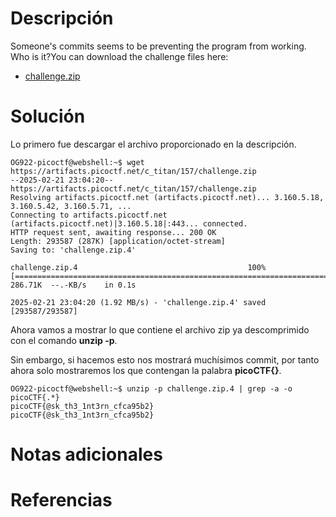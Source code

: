# **Descripción**

Someone's commits seems to be preventing the program from working. Who is it?You can download the challenge files here:

- [challenge.zip](https://artifacts.picoctf.net/c_titan/157/challenge.zip)
# **Solución**

Lo primero fue descargar el archivo proporcionado en la descripción.

```
OG922-picoctf@webshell:~$ wget https://artifacts.picoctf.net/c_titan/157/challenge.zip
--2025-02-21 23:04:20--  https://artifacts.picoctf.net/c_titan/157/challenge.zip
Resolving artifacts.picoctf.net (artifacts.picoctf.net)... 3.160.5.18, 3.160.5.42, 3.160.5.71, ...
Connecting to artifacts.picoctf.net (artifacts.picoctf.net)|3.160.5.18|:443... connected.
HTTP request sent, awaiting response... 200 OK
Length: 293587 (287K) [application/octet-stream]
Saving to: 'challenge.zip.4'

challenge.zip.4                                      100%[===================================================================================================================>] 286.71K  --.-KB/s    in 0.1s    

2025-02-21 23:04:20 (1.92 MB/s) - 'challenge.zip.4' saved [293587/293587]
```

Ahora vamos a mostrar lo que contiene el archivo zip ya descomprimido con el comando **unzip -p**.

Sin embargo, si hacemos esto nos mostrará muchísimos commit, por tanto ahora solo mostraremos los que contengan la palabra **picoCTF{}**.

```
OG922-picoctf@webshell:~$ unzip -p challenge.zip.4 | grep -a -o picoCTF{.*}
picoCTF{@sk_th3_1nt3rn_cfca95b2}
picoCTF{@sk_th3_1nt3rn_cfca95b2}
```

# **Notas adicionales**

# **Referencias**



